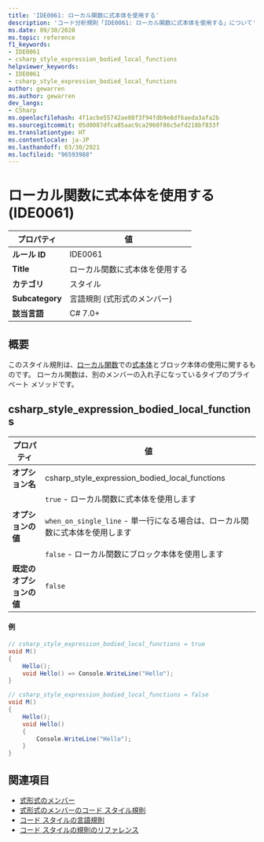 ```yaml
---
title: 'IDE0061: ローカル関数に式本体を使用する'
description: 'コード分析規則「IDE0061: ローカル関数に式本体を使用する」について'
ms.date: 09/30/2020
ms.topic: reference
f1_keywords:
- IDE0061
- csharp_style_expression_bodied_local_functions
helpviewer_keywords:
- IDE0061
- csharp_style_expression_bodied_local_functions
author: gewarren
ms.author: gewarren
dev_langs:
- CSharp
ms.openlocfilehash: 4f1acbe55742ae08f3f94fdb9e8df6aeda3afa2b
ms.sourcegitcommit: 05d0087dfca85aac9ca2960f86c5efd218bf833f
ms.translationtype: HT
ms.contentlocale: ja-JP
ms.lasthandoff: 03/30/2021
ms.locfileid: "96593988"
---
```

# <a name="use-expression-body-for-local-functions-ide0061"></a>ローカル関数に式本体を使用する (IDE0061)

|プロパティ|値|
|-|-|
| **ルール ID** | IDE0061 |
| **Title** | ローカル関数に式本体を使用する |
| **カテゴリ** | スタイル |
| **Subcategory** | 言語規則 (式形式のメンバー) |
| **該当言語** | C# 7.0+ |

## <a name="overview"></a>概要

このスタイル規則は、[ローカル関数](../../../csharp/programming-guide/classes-and-structs/local-functions.md)での[式本体](../../../csharp/programming-guide/statements-expressions-operators/expression-bodied-members.md)とブロック本体の使用に関するものです。 ローカル関数は、別のメンバーの入れ子になっているタイプのプライベート メソッドです。

## <a name="csharp_style_expression_bodied_local_functions"></a>csharp_style_expression_bodied_local_functions

|プロパティ|値|
|-|-|
| **オプション名** | csharp_style_expression_bodied_local_functions
| **オプションの値** | `true` - ローカル関数に式本体を使用します<br /><br />`when_on_single_line` - 単一行になる場合は、ローカル関数に式本体を使用します<br /><br />`false` - ローカル関数にブロック本体を使用します |
| **既定のオプションの値** | `false` |

#### <a name="example"></a>例

```csharp
// csharp_style_expression_bodied_local_functions = true
void M()
{
    Hello();
    void Hello() => Console.WriteLine("Hello");
}

// csharp_style_expression_bodied_local_functions = false
void M()
{
    Hello();
    void Hello()
    {
        Console.WriteLine("Hello");
    }
}
```

## <a name="see-also"></a>関連項目

- [式形式のメンバー](../../../csharp/programming-guide/statements-expressions-operators/expression-bodied-members.md)
- [式形式のメンバーのコード スタイル規則](expression-bodied-members.md)
- [コード スタイルの言語規則](language-rules.md)
- [コード スタイルの規則のリファレンス](index.md)

